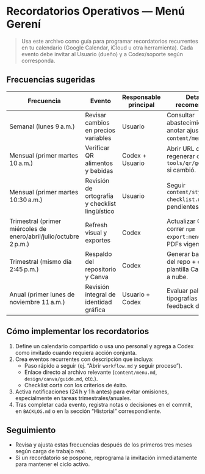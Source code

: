 # Recordatorios Operativos — Menú Gerení

> Usa este archivo como guía para programar recordatorios recurrentes en tu calendario (Google Calendar, iCloud u otra herramienta). Cada evento debe invitar al Usuario (dueño) y a Codex/soporte según corresponda.

## Frecuencias sugeridas

| Frecuencia | Evento | Responsable principal | Detalles recomendados |
|------------|--------|-----------------------|-----------------------|
| Semanal (lunes 9 a.m.) | Revisar cambios en precios variables | Usuario | Consultar abastecimiento, anotar ajustes en `content/menu.md`. |
| Mensual (primer martes 10 a.m.) | Verificar QR alimentos y bebidas | Codex + Usuario | Abrir URL del QR, regenerar con `tools/qr/generate.py` si cambió. |
| Mensual (primer martes 10:30 a.m.) | Revisión de ortografía y checklist lingüístico | Usuario | Seguir `content/style-checklist.md`, anotar pendientes. |
| Trimestral (primer miércoles de enero/abril/julio/octubre 2 p.m.) | Refresh visual y exportes | Codex | Actualizar Canva, correr `npm run export:menu`, subir PDFs vigentes. |
| Trimestral (mismo día 2:45 p.m.) | Respaldo del repositorio y Canva | Codex | Generar backup ZIP del repo + exportar plantilla Canva, subir a nube. |
| Anual (primer lunes de noviembre 11 a.m.) | Revisión integral de identidad gráfica | Usuario + Codex | Evaluar paleta, tipografías y feedback de clientes. |

## Cómo implementar los recordatorios
1. Define un calendario compartido o usa uno personal y agrega a Codex como invitado cuando requiera acción conjunta.
2. Crea eventos recurrentes con descripción que incluya:
   - Paso rápido a seguir (ej. “Abrir `workflow.md` y seguir proceso”).
   - Enlace directo al archivo relevante (`content/menu.md`, `design/canva/guide.md`, etc.).
   - Checklist corta con los criterios de éxito.
3. Activa notificaciones (24 h y 1 h antes) para evitar omisiones, especialmente en tareas trimestrales/anuales.
4. Tras completar cada evento, registra notas o decisiones en el commit, en `BACKLOG.md` o en la sección “Historial” correspondiente.

## Seguimiento
- Revisa y ajusta estas frecuencias después de los primeros tres meses según carga de trabajo real.
- Si un recordatorio se pospone, reprograma la invitación inmediatamente para mantener el ciclo activo.
